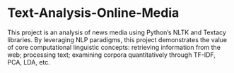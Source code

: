 # Text-Analysis-Online-Media

This project is an analysis of news media using Python’s NLTK and Textacy libraries. By leveraging NLP paradigms, this project demonstrates the value of core computational linguistic concepts: retrieving information from the web; processing text; examining corpora quantitatively through TF-IDF, PCA, LDA, etc. 
